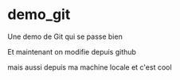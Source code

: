 # demo_git
Une demo de Git qui se passe bien

Et maintenant on modifie depuis github

mais aussi depuis ma machine locale et c'est cool


